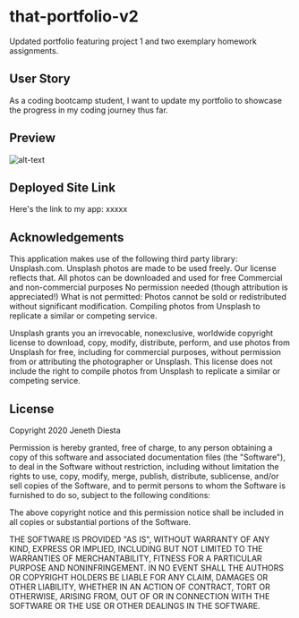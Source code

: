 # that-portfolio-v2
Updated portfolio featuring project 1 and two exemplary homework assignments.
## User Story
As a coding bootcamp student, I want to update my portfolio to showcase the progress in my coding journey thus far. 



## Preview
![alt-text](xxxxxx.GIF)

## Deployed Site Link
Here's the link to my app: xxxxx

## Acknowledgements
This application makes use of the following third party library: Unsplash.com.
Unsplash photos are made to be used freely. Our license reflects that.
All photos can be downloaded and used for free
Commercial and non-commercial purposes
No permission needed (though attribution is appreciated!)
What is not permitted:
    Photos cannot be sold or redistributed without significant modification.
    Compiling photos from Unsplash to replicate a similar or competing service.

Unsplash grants you an irrevocable, nonexclusive, worldwide copyright license to download, copy, modify, distribute, perform, and use photos from Unsplash for free, including for commercial purposes, without permission from or attributing the photographer or Unsplash. This license does not include the right to compile photos from Unsplash to replicate a similar or competing service.

## License
Copyright 2020 Jeneth Diesta

Permission is hereby granted, free of charge, to any person obtaining a copy of this software and associated documentation files (the "Software"), to deal in the Software without restriction, including without limitation the rights to use, copy, modify, merge, publish, distribute, sublicense, and/or sell copies of the Software, and to permit persons to whom the Software is furnished to do so, subject to the following conditions:

The above copyright notice and this permission notice shall be included in all copies or substantial portions of the Software.

THE SOFTWARE IS PROVIDED "AS IS", WITHOUT WARRANTY OF ANY KIND, EXPRESS OR IMPLIED, INCLUDING BUT NOT LIMITED TO THE WARRANTIES OF MERCHANTABILITY, FITNESS FOR A PARTICULAR PURPOSE AND NONINFRINGEMENT. IN NO EVENT SHALL THE AUTHORS OR COPYRIGHT HOLDERS BE LIABLE FOR ANY CLAIM, DAMAGES OR OTHER LIABILITY, WHETHER IN AN ACTION OF CONTRACT, TORT OR OTHERWISE, ARISING FROM, OUT OF OR IN CONNECTION WITH THE SOFTWARE OR THE USE OR OTHER DEALINGS IN THE SOFTWARE.

 
